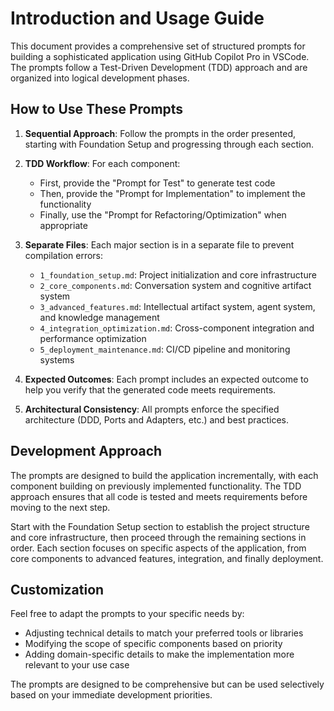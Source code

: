 # Introduction and Usage Guide

This document provides a comprehensive set of structured prompts for building a sophisticated application using GitHub Copilot Pro in VSCode. The prompts follow a Test-Driven Development (TDD) approach and are organized into logical development phases.

## How to Use These Prompts

1. **Sequential Approach**: Follow the prompts in the order presented, starting with Foundation Setup and progressing through each section.

2. **TDD Workflow**: For each component:
   - First, provide the "Prompt for Test" to generate test code
   - Then, provide the "Prompt for Implementation" to implement the functionality
   - Finally, use the "Prompt for Refactoring/Optimization" when appropriate

3. **Separate Files**: Each major section is in a separate file to prevent compilation errors:
   - `1_foundation_setup.md`: Project initialization and core infrastructure
   - `2_core_components.md`: Conversation system and cognitive artifact system
   - `3_advanced_features.md`: Intellectual artifact system, agent system, and knowledge management
   - `4_integration_optimization.md`: Cross-component integration and performance optimization
   - `5_deployment_maintenance.md`: CI/CD pipeline and monitoring systems

4. **Expected Outcomes**: Each prompt includes an expected outcome to help you verify that the generated code meets requirements.

5. **Architectural Consistency**: All prompts enforce the specified architecture (DDD, Ports and Adapters, etc.) and best practices.

## Development Approach

The prompts are designed to build the application incrementally, with each component building on previously implemented functionality. The TDD approach ensures that all code is tested and meets requirements before moving to the next step.

Start with the Foundation Setup section to establish the project structure and core infrastructure, then proceed through the remaining sections in order. Each section focuses on specific aspects of the application, from core components to advanced features, integration, and finally deployment.

## Customization

Feel free to adapt the prompts to your specific needs by:
- Adjusting technical details to match your preferred tools or libraries
- Modifying the scope of specific components based on priority
- Adding domain-specific details to make the implementation more relevant to your use case

The prompts are designed to be comprehensive but can be used selectively based on your immediate development priorities.
